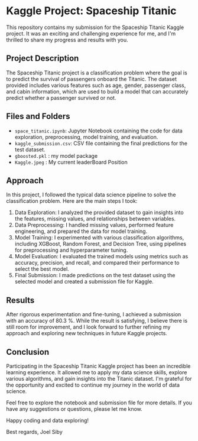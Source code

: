
# Kaggle Project: Spaceship Titanic

This repository contains my submission for the Spaceship Titanic Kaggle project. It was an exciting and challenging experience for me, and I'm thrilled to share my progress and results with you.

## Project Description

The Spaceship Titanic project is a classification problem where the goal is to predict the survival of passengers onboard the Titanic. The dataset provided includes various features such as age, gender, passenger class, and cabin information, which are used to build a model that can accurately predict whether a passenger survived or not.

## Files and Folders

- `space_titanic.ipynb`: Jupyter Notebook containing the code for data exploration, preprocessing, model training, and evaluation.
- `kaggle_submission.csv`: CSV file containing the final predictions for the test dataset.
-  `gboosted.pkl` : my model package
-  `Kaggle.jpeg` : My current leaderBoard Position

## Approach

In this project, I followed the typical data science pipeline to solve the classification problem. Here are the main steps I took:

1. Data Exploration: I analyzed the provided dataset to gain insights into the features, missing values, and relationships between variables.
2. Data Preprocessing: I handled missing values, performed feature engineering, and prepared the data for model training.
3. Model Training: I experimented with various classification algorithms, including XGBoost, Random Forest, and Decision Tree, using pipelines for preprocessing and hyperparameter tuning.
4. Model Evaluation: I evaluated the trained models using metrics such as accuracy, precision, and recall, and compared their performance to select the best model.
5. Final Submission: I made predictions on the test dataset using the selected model and created a submission file for Kaggle.

## Results

After rigorous experimentation and fine-tuning, I achieved a submission with an accuracy of 80.3 %. While the result is satisfying, I believe there is still room for improvement, and I look forward to further refining my approach and exploring new techniques in future Kaggle projects.

## Conclusion

Participating in the Spaceship Titanic Kaggle project has been an incredible learning experience. It allowed me to apply my data science skills, explore various algorithms, and gain insights into the Titanic dataset. I'm grateful for the opportunity and excited to continue my journey in the world of data science.

Feel free to explore the notebook and submission file for more details. If you have any suggestions or questions, please let me know.

Happy coding and data exploring!

Best regards,
Joel Siby
